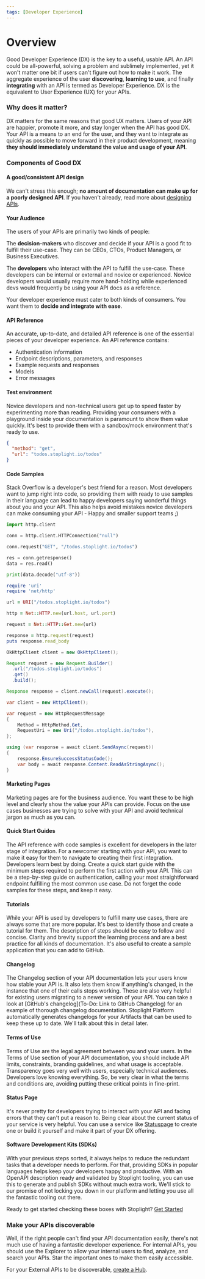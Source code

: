 ```yaml
---
tags: [Developer Experience]
---
```


# Overview

Good Developer Experience (DX) is the key to a useful, usable API. An API could be all-powerful, solving a problem and sublimely implemented, yet it won't matter one bit if users can't figure out how to make it work. The aggregate experience of the user **discovering**, **learning to use**, and finally **integrating** with an API is termed as Developer Experience. DX is the equivalent to User Experience (UX) for your APIs.

### Why does it matter?

DX matters for the same reasons that good UX matters. Users of your API are happier, promote it more, and stay longer when the API has good DX. Your API is a means to an end for the user, and they want to integrate as quickly as possible to move forward in their product development, meaning **they should immediately understand the value and usage of your API**.

### Components of Good DX

#### **A good/consistent API design**

We can't stress this enough; **no amount of documentation can make up for a poorly designed API**. If you haven't already, read more about [designing APIs](../3.-design/a.overview.md). 

#### **Your Audience**

The users of your APIs are primarily two kinds of people:

The **decision-makers** who discover and decide if your API is a good fit to fulfill their use-case. They can be CEOs, CTOs, Product Managers, or Business Executives. 
 
The **developers** who interact with the API to fulfill the use-case. These developers can be internal or external and novice or experienced. Novice developers would usually require more hand-holding while experienced devs would frequently be using your API docs as a reference. 

Your developer experience must cater to both kinds of consumers. You want them to **decide and integrate with ease**. 

#### **API Reference**

An accurate, up-to-date, and detailed API reference is one of the essential pieces of your developer experience. An API reference contains:

- Authentication information
- Endpoint descriptions, parameters, and responses
- Example requests and responses
- Models
- Error messages

#### **Test environment**

Novice developers and non-technical users get up to speed faster by experimenting more than reading. Providing your consumers with a playground inside your documentation is paramount to show them value quickly. It's best to provide them with a sandbox/mock environment that's ready to use.

```json http
{
  "method": "get",
  "url": "todos.stoplight.io/todos"
}
```

#### **Code Samples**

Stack Overflow is a developer's best friend for a reason. Most developers want to jump right into code, so providing them with ready to use samples in their language can lead to happy developers saying wonderful things about you and your API. This also helps avoid mistakes novice developers can make consuming your API - Happy and smaller support teams ;)
<!--
type: tab
title: Python
-->
```python
import http.client

conn = http.client.HTTPConnection("null")

conn.request("GET", "/todos.stoplight.io/todos")

res = conn.getresponse()
data = res.read()

print(data.decode("utf-8"))
```
<!--
type: tab
title: Ruby
-->
```ruby
require 'uri'
require 'net/http'

url = URI("/todos.stoplight.io/todos")

http = Net::HTTP.new(url.host, url.port)

request = Net::HTTP::Get.new(url)

response = http.request(request)
puts response.read_body
```
<!--
type: tab
title: Java
-->
```java
OkHttpClient client = new OkHttpClient();

Request request = new Request.Builder()
  .url("/todos.stoplight.io/todos")
  .get()
  .build();

Response response = client.newCall(request).execute();
```
<!--
type: tab
title: C#
-->
```csharp
var client = new HttpClient();

var request = new HttpRequestMessage
{
    Method = HttpMethod.Get,
    RequestUri = new Uri("/todos.stoplight.io/todos"),
};

using (var response = await client.SendAsync(request))
{
    response.EnsureSuccessStatusCode();
    var body = await response.Content.ReadAsStringAsync();
}
```
<!-- type: tab-end -->

#### **Marketing Pages**

Marketing pages are for the business audience. You want these to be high level and clearly show the value your APIs can provide. Focus on the use cases businesses are trying to solve with your API and avoid technical jargon as much as you can. 

#### **Quick Start Guides**

The API reference with code samples is excellent for developers in the later stage of integration. For a newcomer starting with your API, you want to make it easy for them to navigate to creating their first integration. Developers learn best by doing. Create a quick start guide with the minimum steps required to perform the first action with your API. This can be a step-by-step guide on authentication, calling your most straightforward endpoint fulfilling the most common use case. Do not forget the code samples for these steps, and keep it easy.  

#### **Tutorials**

While your API is used by developers to fulfill many use cases, there are always some that are more popular. It's best to identify those and create a tutorial for them. The description of steps should be easy to follow and concise. Clarity and brevity support the learning process and are a best practice for all kinds of documentation. It's also useful to create a sample application that you can add to GitHub. 

#### **Changelog**

The Changelog section of your API documentation lets your users know how stable your API is. It also lets them know if anything's changed, in the instance that one of their calls stops working. These are also very helpful for existing users migrating to a newer version of your API. You can take a look at [GitHub's changelog](To-Do: Link to GitHub Changelog) for an example of thorough changelog documentation. Stoplight Platform automatically generates changelogs for your Artifacts that can be used to keep these up to date. We'll talk about this in detail later. 

#### **Terms of Use**

Terms of Use are the legal agreement between you and your users. In the Terms of Use section of your API documentation, you should include API limits, constraints, branding guidelines, and what usage is acceptable. Transparency goes very well with users, especially technical audiences. Developers love knowing everything. So, be very clear in what the terms and conditions are, avoiding putting these critical points in fine-print. 

#### **Status Page**

It's never pretty for developers trying to interact with your API and facing errors that they can't put a reason to. Being clear about the current status of your service is very helpful. You can use a service like [Statuspage]() to create one or build it yourself and make it part of your DX offering. 

#### **Software Development Kits (SDKs)**

With your previous steps sorted, it always helps to reduce the redundant tasks that a developer needs to perform. For that, providing SDKs in popular languages helps keep your developers happy and productive. With an OpenAPI description ready and validated by Stoplight tooling, you can use this to generate and publish SDKs without much extra work. We'll stick to our promise of not locking you down in our platform and letting you use all the fantastic tooling out there. 

Ready to get started checking these boxes with Stoplight? [Get Started](b.getting-started-developer-experience.md)

### Make your APIs discoverable

Well, if the right people can't find your API documentation easily, there's not much use of having a fantastic developer experience. For internal APIs, you should use the Explorer to allow your internal users to find, analyze, and search your APIs. Star the important ones to make them easily accessible. 
 
For your External APIs to be discoverable, [create a Hub](). 
